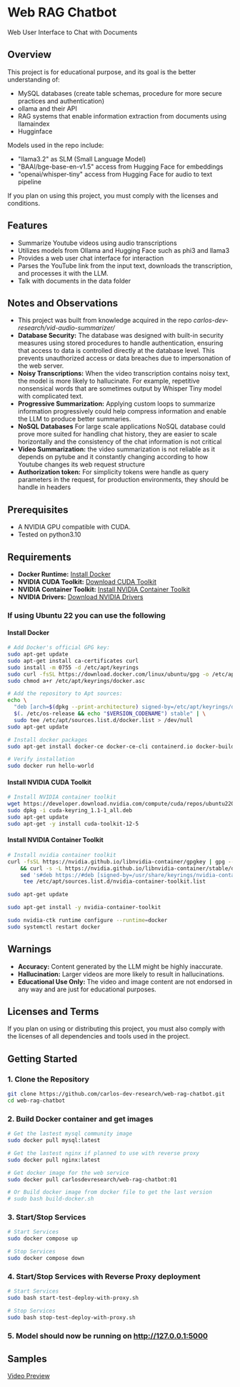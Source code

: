 # Web RAG Chatbot
Web User Interface to Chat with Documents

## Overview
This project is for educational purpose, and its goal is the better understanding of:
- MySQL databases (create table schemas, procedure for more secure practices and authentication)
- ollama and their API
- RAG systems that enable information extraction from documents using llamaindex
- Hugginface

Models used in the repo include:
- "llama3.2" as SLM (Small Language Model)
- "BAAI/bge-base-en-v1.5" access from Hugging Face for embeddings
- "openai/whisper-tiny" access from Hugging Face for audio to text pipeline

If you plan on using this project, you must comply with the licenses and conditions.


## Features
- Summarize Youtube videos using audio transcriptions
- Utilizes models from Ollama and Hugging Face such as phi3 and llama3
- Provides a web user chat interface for interaction
- Parses the YouTube link from the input text, downloads the transcription, and processes it with the LLM.
- Talk with documents in the data folder


## Notes and Observations
- This project was built from knowledge acquired in the repo _carlos-dev-research/vid-audio-summarizer/_ 
- **Database Security:** The database was designed with built-in security measures using stored procedures to handle authentication, ensuring that access to data is controlled directly at the database level. This prevents unauthorized access or data breaches due to impersonation of the web server.
- **Noisy Transcriptions:** When the video transcription contains noisy text, the model is more likely to hallucinate. For example, repetitive nonsensical words that are sometimes output by Whisper Tiny model with complicated text.
- **Progressive Summarization:** Applying custom loops to summarize information progressively could help compress information and enable the LLM to produce better summaries.
- **NoSQL Databases** For large scale applications NoSQL database could prove more suited for handling chat history, they are easier to scale horizontally and the consistency of the chat information is not critical
- **Video Summarization:** the video summarization is not reliable as it depends on pytube and it constantly changing according to how Youtube changes its web request structure
- **Authorization token:** For simplicity tokens were handle as query parameters in the request, for production environments, they should be handle in headers

## Prerequisites
- A NVIDIA GPU compatible with CUDA.
- Tested on python3.10

## Requirements
- **Docker Runtime:** [Install Docker](https://docs.docker.com/engine/install/)
- **NVIDIA CUDA Toolkit:** [Download CUDA Toolkit](https://developer.nvidia.com/cuda-downloads)
- **NVIDIA Container Toolkit:** [Install NVIDIA Container Toolkit](https://docs.nvidia.com/datacenter/cloud-native/container-toolkit/latest/install-guide.html#configuration)
- **NVIDIA Drivers:** [Download NVIDIA Drivers](https://www.nvidia.com/Download/index.aspx?lang=en-us)

### If using Ubuntu 22 you can use the following
#### Install Docker
```bash
# Add Docker's official GPG key:
sudo apt-get update
sudo apt-get install ca-certificates curl
sudo install -m 0755 -d /etc/apt/keyrings
sudo curl -fsSL https://download.docker.com/linux/ubuntu/gpg -o /etc/apt/keyrings/docker.asc
sudo chmod a+r /etc/apt/keyrings/docker.asc

# Add the repository to Apt sources:
echo \
  "deb [arch=$(dpkg --print-architecture) signed-by=/etc/apt/keyrings/docker.asc] https://download.docker.com/linux/ubuntu \
  $(. /etc/os-release && echo "$VERSION_CODENAME") stable" | \
  sudo tee /etc/apt/sources.list.d/docker.list > /dev/null
sudo apt-get update

# Install docker packages
sudo apt-get install docker-ce docker-ce-cli containerd.io docker-buildx-plugin docker-compose-plugin

# Verify installation
sudo docker run hello-world
```
#### Install NVIDIA CUDA Toolkit
```bash
# Install NVIDIA container toolkit
wget https://developer.download.nvidia.com/compute/cuda/repos/ubuntu2204/x86_64/cuda-keyring_1.1-1_all.deb
sudo dpkg -i cuda-keyring_1.1-1_all.deb
sudo apt-get update
sudo apt-get -y install cuda-toolkit-12-5
```
#### Install NVIDIA Container Toolkit
```bash
# Install nvidia container toolkit
curl -fsSL https://nvidia.github.io/libnvidia-container/gpgkey | gpg --dearmor -o /usr/share/keyrings/nvidia-container-toolkit-keyring.gpg \
    && curl -s -L https://nvidia.github.io/libnvidia-container/stable/deb/nvidia-container-toolkit.list | \
    sed 's#deb https://#deb [signed-by=/usr/share/keyrings/nvidia-container-toolkit-keyring.gpg] https://#g' | \
     tee /etc/apt/sources.list.d/nvidia-container-toolkit.list

sudo apt-get update

sudo apt-get install -y nvidia-container-toolkit

sudo nvidia-ctk runtime configure --runtime=docker
sudo systemctl restart docker
```


## Warnings
- **Accuracy:** Content generated by the LLM might be highly inaccurate.
- **Hallucination:** Larger videos are more likely to result in hallucinations.
- **Educational Use Only:** The video and image content are not endorsed in any way and are just for educational purposes.

## Licenses and Terms
If you plan on using or distributing this project, you must also comply with the licenses of all dependencies and tools used in the project.

## Getting Started
### 1. Clone the Repository
```bash
git clone https://github.com/carlos-dev-research/web-rag-chatbot.git
cd web-rag-chatbot
```

### 2. Build Docker container and get images
```bash
# Get the lastest mysql community image
sudo docker pull mysql:latest

# Get the lastest nginx if planned to use with reverse proxy
sudo docker pull nginx:latest

# Get docker image for the web service
sudo docker pull carlosdevresearch/web-rag-chatbot:01

# Or Build docker image from docker file to get the last version
# sudo bash build-docker.sh
```

### 3. Start/Stop Services
```bash
# Start Services
sudo docker compose up

# Stop Services
sudo docker compose down
```

### 4. Start/Stop Services with Reverse Proxy deployment
```bash
# Start Services
sudo bash start-test-deploy-with-proxy.sh

# Stop Services
sudo bash stop-test-deploy-with-proxy.sh
```

### 5. Model should now be running on http://127.0.0.1:5000

## Samples
[Video Preview](https://github.com/carlos-dev-research/web-rag-chatbot/blob/main/video-samples/chat-video.mp4)

